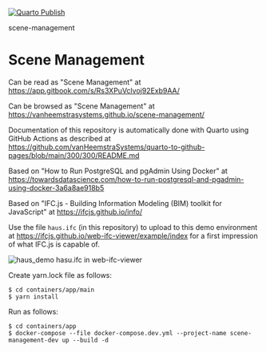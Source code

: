 [![Quarto Publish](https://github.com/vanHeemstraSystems/scene-management/actions/workflows/publish.yml/badge.svg)](https://github.com/vanHeemstraSystems/scene-management/actions/workflows/publish.yml)

scene-management
# Scene Management

Can be read as "Scene Management" at https://app.gitbook.com/s/Rs3XPuVclvoj92Exb9AA/

Can be browsed as "Scene Management" at https://vanheemstrasystems.github.io/scene-management/

Documentation of this repository is automatically done with Quarto using GitHub Actions as described at https://github.com/vanHeemstraSystems/quarto-to-github-pages/blob/main/300/300/README.md

Based on "How to Run PostgreSQL and pgAdmin Using Docker" at https://towardsdatascience.com/how-to-run-postgresql-and-pgadmin-using-docker-3a6a8ae918b5

Based on "IFC.js - Building Information Modeling (BIM) toolkit for JavaScript" at https://ifcjs.github.io/info/

Use the file ```haus.ifc``` (in this repository) to upload to this demo environment at https://ifcjs.github.io/web-ifc-viewer/example/index for a first impression of what IFC.js is capable of.

![haus_demo](https://github.com/vanHeemstraSystems/scene-management/assets/1499433/b3bf2d33-8018-43ad-a193-094f9bc4770b)
hasu.ifc in web-ifc-viewer

Create yarn.lock file as follows:

```
$ cd containers/app/main
$ yarn install
```

Run as follows:

```
$ cd containers/app
$ docker-compose --file docker-compose.dev.yml --project-name scene-management-dev up --build -d
```
